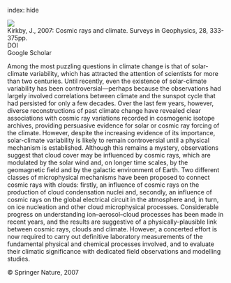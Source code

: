 index: hide

<div class="Citation">
    <div class="Citation-thumb CitationThumb-linked"  data-href="https://doi.org/10.1007/s10712-008-9030-6">
      <img src="https://static.claimspace.cloud/climate-study-static/refs/thumbs/7/Kirkby_2007-thumb.png" />
    </div>

  <div class="Citation-body">
    <div class="Citation-text">Kirkby, J., 2007: Cosmic rays and climate. <span class="Article-journal">Surveys in Geophysics, </span><span class="Article-volume">28, </span>333-375pp.</div>
    <div class="Citation-links">
      <div class="CitationLink" data-href="https://doi.org/10.1007/s10712-008-9030-6">
        <div class="CitationLink-icon CitationLink-Doi"></div>
        <div class="CitationLink-text">DOI</div>
      </div>
      <div class="CitationLink" data-href="https://scholar.google.com/scholar?q=10.1007/s10712-008-9030-6">
        <div class="CitationLink-icon CitationLink-Scholar"></div>
        <div class="CitationLink-text">Google Scholar</div>
      </div>
    </div>
  </div>
</div>

Among the most puzzling questions in climate change is that of solar-climate variability, which has attracted the attention of scientists for more than two centuries. Until recently, even the existence of solar-climate variability has been controversial—perhaps because the observations had largely involved correlations between climate and the sunspot cycle that had persisted for only a few decades. Over the last few years, however, diverse reconstructions of past climate change have revealed clear associations with cosmic ray variations recorded in cosmogenic isotope archives, providing persuasive evidence for solar or cosmic ray forcing of the climate. However, despite the increasing evidence of its importance, solar-climate variability is likely to remain controversial until a physical mechanism is established. Although this remains a mystery, observations suggest that cloud cover may be influenced by cosmic rays, which are modulated by the solar wind and, on longer time scales, by the geomagnetic field and by the galactic environment of Earth. Two different classes of microphysical mechanisms have been proposed to connect cosmic rays with clouds: firstly, an influence of cosmic rays on the production of cloud condensation nuclei and, secondly, an influence of cosmic rays on the global electrical circuit in the atmosphere and, in turn, on ice nucleation and other cloud microphysical processes. Considerable progress on understanding ion–aerosol–cloud processes has been made in recent years, and the results are suggestive of a physically-plausible link between cosmic rays, clouds and climate. However, a concerted effort is now required to carry out definitive laboratory measurements of the fundamental physical and chemical processes involved, and to evaluate their climatic significance with dedicated field observations and modelling studies.

<div class="Citation-copy">
&copy; Springer Nature, 2007
</div>